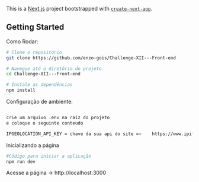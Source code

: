 This is a [Next.js](https://nextjs.org/) project bootstrapped with [`create-next-app`](https://github.com/vercel/next.js/tree/canary/packages/create-next-app).

## Getting Started

Como Rodar:

```bash
# Clone o repositório
git clone https://github.com/enzo-gois/Challenge-XII---Front-end

# Navegue até o diretório do projeto
cd Challenge-XII---Front-end

# Instale as dependências
npm install
```

Configuração de ambiente:

```bash

crie um arquivo .env na raíz do projeto
e coloque o seguinte conteudo

IPGEOLOCATION_API_KEY = chave da sua api do site =>    https://www.ipify.org

```

Inicializando a página

```bash
#Código para iniciar a aplicação
npm run dev
```

Acesse a página  ->   http://localhost:3000
